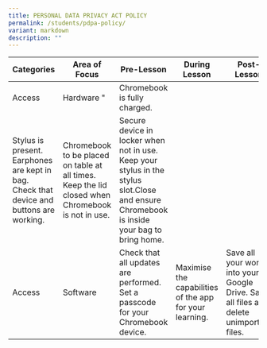 ```yaml
---
title: PERSONAL DATA PRIVACY ACT POLICY
permalink: /students/pdpa-policy/
variant: markdown
description: ""
---
```

| Categories	| Area of Focus	| Pre-Lesson	| During Lesson	| Post-Lesson	|
|---	|---	|---	|---	|---	|
| Access	| Hardware	"| Chromebook is fully charged.
Stylus is present. Earphones are kept in bag. Check that device and buttons are working.| Chromebook to be placed on table at all times. Keep the lid closed when Chromebook is not in use. | Secure device in locker when not in use. Keep your stylus in the stylus slot.Close and ensure Chromebook is inside your bag to bring home.|
| Access	| Software| Check that all updates are performed. Set a passcode for your Chromebook device. | Maximise the capabilities of the app for your learning. | Save all your work into your Google Drive. Save all files and delete unimportant files. | | Access	| Connectivity | Log into SSOE2 Wi-Fi. Turn on Wi-Fi and Bluetooth. | Only accept files that you know are safe and is from someone you know. | Turn off Wi-Fi and Bluetooth when not in use. Log off from email and SSOE Wi-Fi accounts. |
